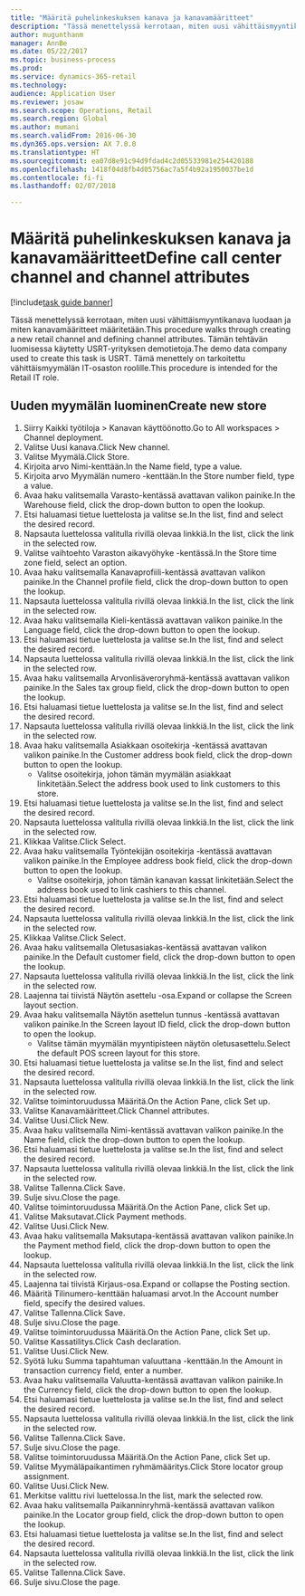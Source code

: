 ```yaml
--- 
title: "Määritä puhelinkeskuksen kanava ja kanavamääritteet"
description: "Tässä menettelyssä kerrotaan, miten uusi vähittäismyyntikanava luodaan ja miten kanavamääritteet määritetään."
author: mugunthanm
manager: AnnBe
ms.date: 05/22/2017
ms.topic: business-process
ms.prod: 
ms.service: dynamics-365-retail
ms.technology: 
audience: Application User
ms.reviewer: josaw
ms.search.scope: Operations, Retail
ms.search.region: Global
ms.author: mumani
ms.search.validFrom: 2016-06-30
ms.dyn365.ops.version: AX 7.0.0
ms.translationtype: HT
ms.sourcegitcommit: ea07d8e91c94d9fdad4c2d05533981e254420188
ms.openlocfilehash: 1418f04d8fb4d05756ac7a5f4b92a1950037be1d
ms.contentlocale: fi-fi
ms.lasthandoff: 02/07/2018

---
```

# <a name="define-call-center-channel-and-channel-attributes"></a><span data-ttu-id="f94fe-103">Määritä puhelinkeskuksen kanava ja kanavamääritteet</span><span class="sxs-lookup"><span data-stu-id="f94fe-103">Define call center channel and channel attributes</span></span>

[!include[task guide banner](../includes/task-guide-banner.md)]

<span data-ttu-id="f94fe-104">Tässä menettelyssä kerrotaan, miten uusi vähittäismyyntikanava luodaan ja miten kanavamääritteet määritetään.</span><span class="sxs-lookup"><span data-stu-id="f94fe-104">This procedure walks through creating a new retail channel and defining channel attributes.</span></span> <span data-ttu-id="f94fe-105">Tämän tehtävän luomisessa käytetty USRT-yrityksen demotietoja.</span><span class="sxs-lookup"><span data-stu-id="f94fe-105">The demo data company used to create this task is USRT.</span></span> <span data-ttu-id="f94fe-106">Tämä menettely on tarkoitettu vähittäismyymälän IT-osaston roolille.</span><span class="sxs-lookup"><span data-stu-id="f94fe-106">This procedure is intended for the Retail IT role.</span></span>


## <a name="create-new-store"></a><span data-ttu-id="f94fe-107">Uuden myymälän luominen</span><span class="sxs-lookup"><span data-stu-id="f94fe-107">Create new store</span></span>
1. <span data-ttu-id="f94fe-108">Siirry Kaikki työtiloja > Kanavan käyttöönotto.</span><span class="sxs-lookup"><span data-stu-id="f94fe-108">Go to All workspaces > Channel deployment.</span></span>
2. <span data-ttu-id="f94fe-109">Valitse Uusi kanava.</span><span class="sxs-lookup"><span data-stu-id="f94fe-109">Click New channel.</span></span>
3. <span data-ttu-id="f94fe-110">Valitse Myymälä.</span><span class="sxs-lookup"><span data-stu-id="f94fe-110">Click Store.</span></span>
4. <span data-ttu-id="f94fe-111">Kirjoita arvo Nimi-kenttään.</span><span class="sxs-lookup"><span data-stu-id="f94fe-111">In the Name field, type a value.</span></span>
5. <span data-ttu-id="f94fe-112">Kirjoita arvo Myymälän numero -kenttään.</span><span class="sxs-lookup"><span data-stu-id="f94fe-112">In the Store number field, type a value.</span></span>
6. <span data-ttu-id="f94fe-113">Avaa haku valitsemalla Varasto-kentässä avattavan valikon painike.</span><span class="sxs-lookup"><span data-stu-id="f94fe-113">In the Warehouse field, click the drop-down button to open the lookup.</span></span>
7. <span data-ttu-id="f94fe-114">Etsi haluamasi tietue luettelosta ja valitse se.</span><span class="sxs-lookup"><span data-stu-id="f94fe-114">In the list, find and select the desired record.</span></span>
8. <span data-ttu-id="f94fe-115">Napsauta luettelossa valitulla rivillä olevaa linkkiä.</span><span class="sxs-lookup"><span data-stu-id="f94fe-115">In the list, click the link in the selected row.</span></span>
9. <span data-ttu-id="f94fe-116">Valitse vaihtoehto Varaston aikavyöhyke -kentässä.</span><span class="sxs-lookup"><span data-stu-id="f94fe-116">In the Store time zone field, select an option.</span></span>
10. <span data-ttu-id="f94fe-117">Avaa haku valitsemalla Kanavaprofiili-kentässä avattavan valikon painike.</span><span class="sxs-lookup"><span data-stu-id="f94fe-117">In the Channel profile field, click the drop-down button to open the lookup.</span></span>
11. <span data-ttu-id="f94fe-118">Napsauta luettelossa valitulla rivillä olevaa linkkiä.</span><span class="sxs-lookup"><span data-stu-id="f94fe-118">In the list, click the link in the selected row.</span></span>
12. <span data-ttu-id="f94fe-119">Avaa haku valitsemalla Kieli-kentässä avattavan valikon painike.</span><span class="sxs-lookup"><span data-stu-id="f94fe-119">In the Language field, click the drop-down button to open the lookup.</span></span>
13. <span data-ttu-id="f94fe-120">Etsi haluamasi tietue luettelosta ja valitse se.</span><span class="sxs-lookup"><span data-stu-id="f94fe-120">In the list, find and select the desired record.</span></span>
14. <span data-ttu-id="f94fe-121">Napsauta luettelossa valitulla rivillä olevaa linkkiä.</span><span class="sxs-lookup"><span data-stu-id="f94fe-121">In the list, click the link in the selected row.</span></span>
15. <span data-ttu-id="f94fe-122">Avaa haku valitsemalla Arvonlisäveroryhmä-kentässä avattavan valikon painike.</span><span class="sxs-lookup"><span data-stu-id="f94fe-122">In the Sales tax group field, click the drop-down button to open the lookup.</span></span>
16. <span data-ttu-id="f94fe-123">Etsi haluamasi tietue luettelosta ja valitse se.</span><span class="sxs-lookup"><span data-stu-id="f94fe-123">In the list, find and select the desired record.</span></span>
17. <span data-ttu-id="f94fe-124">Napsauta luettelossa valitulla rivillä olevaa linkkiä.</span><span class="sxs-lookup"><span data-stu-id="f94fe-124">In the list, click the link in the selected row.</span></span>
18. <span data-ttu-id="f94fe-125">Avaa haku valitsemalla Asiakkaan osoitekirja -kentässä avattavan valikon painike.</span><span class="sxs-lookup"><span data-stu-id="f94fe-125">In the Customer address book field, click the drop-down button to open the lookup.</span></span>
    * <span data-ttu-id="f94fe-126">Valitse osoitekirja, johon tämän myymälän asiakkaat linkitetään.</span><span class="sxs-lookup"><span data-stu-id="f94fe-126">Select the address book used to link customers to this store.</span></span>  
19. <span data-ttu-id="f94fe-127">Etsi haluamasi tietue luettelosta ja valitse se.</span><span class="sxs-lookup"><span data-stu-id="f94fe-127">In the list, find and select the desired record.</span></span>
20. <span data-ttu-id="f94fe-128">Napsauta luettelossa valitulla rivillä olevaa linkkiä.</span><span class="sxs-lookup"><span data-stu-id="f94fe-128">In the list, click the link in the selected row.</span></span>
21. <span data-ttu-id="f94fe-129">Klikkaa Valitse.</span><span class="sxs-lookup"><span data-stu-id="f94fe-129">Click Select.</span></span>
22. <span data-ttu-id="f94fe-130">Avaa haku valitsemalla Työntekijän osoitekirja -kentässä avattavan valikon painike.</span><span class="sxs-lookup"><span data-stu-id="f94fe-130">In the Employee address book field, click the drop-down button to open the lookup.</span></span>
    * <span data-ttu-id="f94fe-131">Valitse osoitekirja, johon tämän kanavan kassat linkitetään.</span><span class="sxs-lookup"><span data-stu-id="f94fe-131">Select the address book used to link cashiers to this channel.</span></span>  
23. <span data-ttu-id="f94fe-132">Etsi haluamasi tietue luettelosta ja valitse se.</span><span class="sxs-lookup"><span data-stu-id="f94fe-132">In the list, find and select the desired record.</span></span>
24. <span data-ttu-id="f94fe-133">Napsauta luettelossa valitulla rivillä olevaa linkkiä.</span><span class="sxs-lookup"><span data-stu-id="f94fe-133">In the list, click the link in the selected row.</span></span>
25. <span data-ttu-id="f94fe-134">Klikkaa Valitse.</span><span class="sxs-lookup"><span data-stu-id="f94fe-134">Click Select.</span></span>
26. <span data-ttu-id="f94fe-135">Avaa haku valitsemalla Oletusasiakas-kentässä avattavan valikon painike.</span><span class="sxs-lookup"><span data-stu-id="f94fe-135">In the Default customer field, click the drop-down button to open the lookup.</span></span>
27. <span data-ttu-id="f94fe-136">Napsauta luettelossa valitulla rivillä olevaa linkkiä.</span><span class="sxs-lookup"><span data-stu-id="f94fe-136">In the list, click the link in the selected row.</span></span>
28. <span data-ttu-id="f94fe-137">Laajenna tai tiivistä Näytön asettelu -osa.</span><span class="sxs-lookup"><span data-stu-id="f94fe-137">Expand or collapse the Screen layout section.</span></span>
29. <span data-ttu-id="f94fe-138">Avaa haku valitsemalla Näytön asettelun tunnus -kentässä avattavan valikon painike.</span><span class="sxs-lookup"><span data-stu-id="f94fe-138">In the Screen layout ID field, click the drop-down button to open the lookup.</span></span>
    * <span data-ttu-id="f94fe-139">Valitse tämän myymälän myyntipisteen näytön oletusasettelu.</span><span class="sxs-lookup"><span data-stu-id="f94fe-139">Select the default POS screen layout for this store.</span></span>  
30. <span data-ttu-id="f94fe-140">Etsi haluamasi tietue luettelosta ja valitse se.</span><span class="sxs-lookup"><span data-stu-id="f94fe-140">In the list, find and select the desired record.</span></span>
31. <span data-ttu-id="f94fe-141">Napsauta luettelossa valitulla rivillä olevaa linkkiä.</span><span class="sxs-lookup"><span data-stu-id="f94fe-141">In the list, click the link in the selected row.</span></span>
32. <span data-ttu-id="f94fe-142">Valitse toimintoruudussa Määritä.</span><span class="sxs-lookup"><span data-stu-id="f94fe-142">On the Action Pane, click Set up.</span></span>
33. <span data-ttu-id="f94fe-143">Valitse Kanavamääritteet.</span><span class="sxs-lookup"><span data-stu-id="f94fe-143">Click Channel attributes.</span></span>
34. <span data-ttu-id="f94fe-144">Valitse Uusi.</span><span class="sxs-lookup"><span data-stu-id="f94fe-144">Click New.</span></span>
35. <span data-ttu-id="f94fe-145">Avaa haku valitsemalla Nimi-kentässä avattavan valikon painike.</span><span class="sxs-lookup"><span data-stu-id="f94fe-145">In the Name field, click the drop-down button to open the lookup.</span></span>
36. <span data-ttu-id="f94fe-146">Etsi haluamasi tietue luettelosta ja valitse se.</span><span class="sxs-lookup"><span data-stu-id="f94fe-146">In the list, find and select the desired record.</span></span>
37. <span data-ttu-id="f94fe-147">Napsauta luettelossa valitulla rivillä olevaa linkkiä.</span><span class="sxs-lookup"><span data-stu-id="f94fe-147">In the list, click the link in the selected row.</span></span>
38. <span data-ttu-id="f94fe-148">Valitse Tallenna.</span><span class="sxs-lookup"><span data-stu-id="f94fe-148">Click Save.</span></span>
39. <span data-ttu-id="f94fe-149">Sulje sivu.</span><span class="sxs-lookup"><span data-stu-id="f94fe-149">Close the page.</span></span>
40. <span data-ttu-id="f94fe-150">Valitse toimintoruudussa Määritä.</span><span class="sxs-lookup"><span data-stu-id="f94fe-150">On the Action Pane, click Set up.</span></span>
41. <span data-ttu-id="f94fe-151">Valitse Maksutavat.</span><span class="sxs-lookup"><span data-stu-id="f94fe-151">Click Payment methods.</span></span>
42. <span data-ttu-id="f94fe-152">Valitse Uusi.</span><span class="sxs-lookup"><span data-stu-id="f94fe-152">Click New.</span></span>
43. <span data-ttu-id="f94fe-153">Avaa haku valitsemalla Maksutapa-kentässä avattavan valikon painike.</span><span class="sxs-lookup"><span data-stu-id="f94fe-153">In the Payment method field, click the drop-down button to open the lookup.</span></span>
44. <span data-ttu-id="f94fe-154">Napsauta luettelossa valitulla rivillä olevaa linkkiä.</span><span class="sxs-lookup"><span data-stu-id="f94fe-154">In the list, click the link in the selected row.</span></span>
45. <span data-ttu-id="f94fe-155">Laajenna tai tiivistä Kirjaus-osa.</span><span class="sxs-lookup"><span data-stu-id="f94fe-155">Expand or collapse the Posting section.</span></span>
46. <span data-ttu-id="f94fe-156">Määritä Tilinumero-kenttään haluamasi arvot.</span><span class="sxs-lookup"><span data-stu-id="f94fe-156">In the Account number field, specify the desired values.</span></span>
47. <span data-ttu-id="f94fe-157">Valitse Tallenna.</span><span class="sxs-lookup"><span data-stu-id="f94fe-157">Click Save.</span></span>
48. <span data-ttu-id="f94fe-158">Sulje sivu.</span><span class="sxs-lookup"><span data-stu-id="f94fe-158">Close the page.</span></span>
49. <span data-ttu-id="f94fe-159">Valitse toimintoruudussa Määritä.</span><span class="sxs-lookup"><span data-stu-id="f94fe-159">On the Action Pane, click Set up.</span></span>
50. <span data-ttu-id="f94fe-160">Valitse Kassatilitys.</span><span class="sxs-lookup"><span data-stu-id="f94fe-160">Click Cash declaration.</span></span>
51. <span data-ttu-id="f94fe-161">Valitse Uusi.</span><span class="sxs-lookup"><span data-stu-id="f94fe-161">Click New.</span></span>
52. <span data-ttu-id="f94fe-162">Syötä luku Summa tapahtuman valuuttana -kenttään.</span><span class="sxs-lookup"><span data-stu-id="f94fe-162">In the Amount in transaction currency field, enter a number.</span></span>
53. <span data-ttu-id="f94fe-163">Avaa haku valitsemalla Valuutta-kentässä avattavan valikon painike.</span><span class="sxs-lookup"><span data-stu-id="f94fe-163">In the Currency field, click the drop-down button to open the lookup.</span></span>
54. <span data-ttu-id="f94fe-164">Etsi haluamasi tietue luettelosta ja valitse se.</span><span class="sxs-lookup"><span data-stu-id="f94fe-164">In the list, find and select the desired record.</span></span>
55. <span data-ttu-id="f94fe-165">Napsauta luettelossa valitulla rivillä olevaa linkkiä.</span><span class="sxs-lookup"><span data-stu-id="f94fe-165">In the list, click the link in the selected row.</span></span>
56. <span data-ttu-id="f94fe-166">Valitse Tallenna.</span><span class="sxs-lookup"><span data-stu-id="f94fe-166">Click Save.</span></span>
57. <span data-ttu-id="f94fe-167">Sulje sivu.</span><span class="sxs-lookup"><span data-stu-id="f94fe-167">Close the page.</span></span>
58. <span data-ttu-id="f94fe-168">Valitse toimintoruudussa Määritä.</span><span class="sxs-lookup"><span data-stu-id="f94fe-168">On the Action Pane, click Set up.</span></span>
59. <span data-ttu-id="f94fe-169">Valitse Myymäläpaikantimen ryhmämääritys.</span><span class="sxs-lookup"><span data-stu-id="f94fe-169">Click Store locator group assignment.</span></span>
60. <span data-ttu-id="f94fe-170">Valitse Uusi.</span><span class="sxs-lookup"><span data-stu-id="f94fe-170">Click New.</span></span>
61. <span data-ttu-id="f94fe-171">Merkitse valittu rivi luettelossa.</span><span class="sxs-lookup"><span data-stu-id="f94fe-171">In the list, mark the selected row.</span></span>
62. <span data-ttu-id="f94fe-172">Avaa haku valitsemalla Paikanninryhmä-kentässä avattavan valikon painike.</span><span class="sxs-lookup"><span data-stu-id="f94fe-172">In the Locator group field, click the drop-down button to open the lookup.</span></span>
63. <span data-ttu-id="f94fe-173">Etsi haluamasi tietue luettelosta ja valitse se.</span><span class="sxs-lookup"><span data-stu-id="f94fe-173">In the list, find and select the desired record.</span></span>
64. <span data-ttu-id="f94fe-174">Napsauta luettelossa valitulla rivillä olevaa linkkiä.</span><span class="sxs-lookup"><span data-stu-id="f94fe-174">In the list, click the link in the selected row.</span></span>
65. <span data-ttu-id="f94fe-175">Valitse Tallenna.</span><span class="sxs-lookup"><span data-stu-id="f94fe-175">Click Save.</span></span>
66. <span data-ttu-id="f94fe-176">Sulje sivu.</span><span class="sxs-lookup"><span data-stu-id="f94fe-176">Close the page.</span></span>


